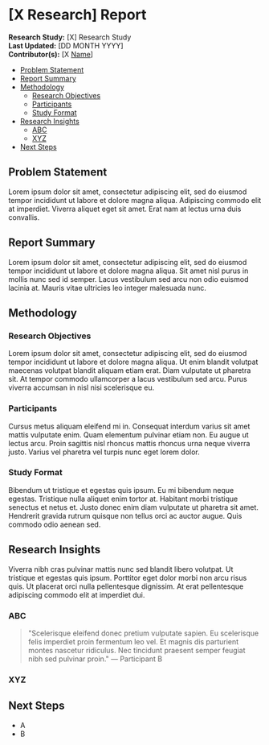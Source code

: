 # [X Research] Report

**Research Study:**  [X] Research Study  
**Last Updated:**    [DD MONTH YYYY]  
**Contributor(s):**  [X [Name](https://github.com/x-name)]

- [Problem Statement](#problem-statement)
- [Report Summary](#report-summary)
- [Methodology](#methodology)
  - [Research Objectives](#research-objectives)
  - [Participants](#participants)
  - [Study Format](#study-format)
- [Research Insights](#research-insights)
  - [ABC](#abc)
  - [XYZ](#xyz)
- [Next Steps](#next-steps)

## Problem Statement
Lorem ipsum dolor sit amet, consectetur adipiscing elit, sed do eiusmod tempor incididunt ut labore et dolore magna aliqua. Adipiscing commodo elit at imperdiet. Viverra aliquet eget sit amet. Erat nam at lectus urna duis convallis.

## Report Summary
Lorem ipsum dolor sit amet, consectetur adipiscing elit, sed do eiusmod tempor incididunt ut labore et dolore magna aliqua. Sit amet nisl purus in mollis nunc sed id semper. Lacus vestibulum sed arcu non odio euismod lacinia at. Mauris vitae ultricies leo integer malesuada nunc.

## Methodology

### Research Objectives
Lorem ipsum dolor sit amet, consectetur adipiscing elit, sed do eiusmod tempor incididunt ut labore et dolore magna aliqua. Ut enim blandit volutpat maecenas volutpat blandit aliquam etiam erat. Diam vulputate ut pharetra sit. At tempor commodo ullamcorper a lacus vestibulum sed arcu. Purus viverra accumsan in nisl nisi scelerisque eu.

### Participants
Cursus metus aliquam eleifend mi in. Consequat interdum varius sit amet mattis vulputate enim. Quam elementum pulvinar etiam non. Eu augue ut lectus arcu. Proin sagittis nisl rhoncus mattis rhoncus urna neque viverra justo. Varius vel pharetra vel turpis nunc eget lorem dolor.

### Study Format
Bibendum ut tristique et egestas quis ipsum. Eu mi bibendum neque egestas. Tristique nulla aliquet enim tortor at. Habitant morbi tristique senectus et netus et. Justo donec enim diam vulputate ut pharetra sit amet. Hendrerit gravida rutrum quisque non tellus orci ac auctor augue. Quis commodo odio aenean sed.

## Research Insights
Viverra nibh cras pulvinar mattis nunc sed blandit libero volutpat. Ut tristique et egestas quis ipsum. Porttitor eget dolor morbi non arcu risus quis. Ut placerat orci nulla pellentesque dignissim. At erat pellentesque adipiscing commodo elit at imperdiet dui.

### ABC

> "Scelerisque eleifend donec pretium vulputate sapien. Eu scelerisque felis imperdiet proin fermentum leo vel.
> Et magnis dis parturient montes nascetur ridiculus. Nec tincidunt praesent semper feugiat nibh sed pulvinar proin." — Participant B

### XYZ

## Next Steps
- A
- B
